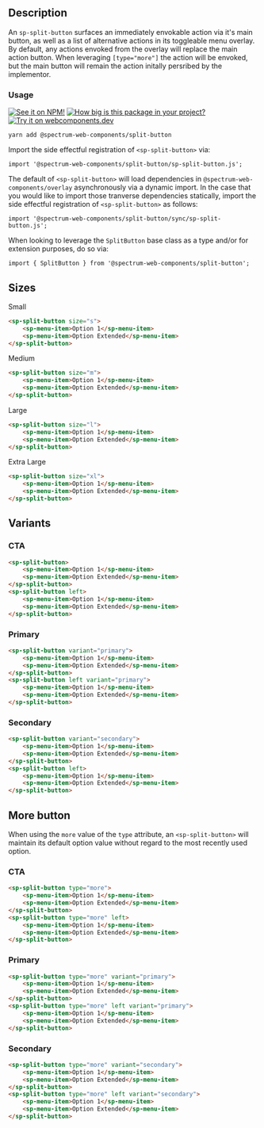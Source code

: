 ## Description

An `sp-split-button` surfaces an immediately envokable action via it's main button, as well as a list of alternative actions in its toggleable menu overlay. By default, any actions envoked from the overlay will replace the main action button. When leveraging `[type="more"]` the action will be envoked, but the main button will remain the action initally persribed by the implementor.

### Usage

[![See it on NPM!](https://img.shields.io/npm/v/@spectrum-web-components/split-button?style=for-the-badge)](https://www.npmjs.com/package/@spectrum-web-components/split-button)
[![How big is this package in your project?](https://img.shields.io/bundlephobia/minzip/@spectrum-web-components/split-button?style=for-the-badge)](https://bundlephobia.com/result?p=@spectrum-web-components/splitbutton)
[![Try it on webcomponents.dev](https://img.shields.io/badge/Try%20it%20on-webcomponents.dev-green?style=for-the-badge)](https://webcomponents.dev/edit/collection/fO75441E1Q5ZlI0e9pgq/wyDxsnwOiGaxibKODm3o/src/index.ts)

```
yarn add @spectrum-web-components/split-button
```

Import the side effectful registration of `<sp-split-button>` via:

```
import '@spectrum-web-components/split-button/sp-split-button.js';
```

The default of `<sp-split-button>` will load dependencies in `@spectrum-web-components/overlay` asynchronously via a dynamic import. In the case that you would like to import those tranverse dependencies statically, import the side effectful registration of `<sp-split-button>` as follows:

```
import '@spectrum-web-components/split-button/sync/sp-split-button.js';
```

When looking to leverage the `SplitButton` base class as a type and/or for extension purposes, do so via:

```
import { SplitButton } from '@spectrum-web-components/split-button';
```

## Sizes

<sp-tabs selected="m" auto label="Size Attribute Options">
<sp-tab value="s">Small</sp-tab>
<sp-tab-panel value="s">

```html
<sp-split-button size="s">
    <sp-menu-item>Option 1</sp-menu-item>
    <sp-menu-item>Option Extended</sp-menu-item>
</sp-split-button>
```

</sp-tab-panel>
<sp-tab value="m">Medium</sp-tab>
<sp-tab-panel value="m">

```html
<sp-split-button size="m">
    <sp-menu-item>Option 1</sp-menu-item>
    <sp-menu-item>Option Extended</sp-menu-item>
</sp-split-button>
```

</sp-tab-panel>
<sp-tab value="l">Large</sp-tab>
<sp-tab-panel value="l">

```html
<sp-split-button size="l">
    <sp-menu-item>Option 1</sp-menu-item>
    <sp-menu-item>Option Extended</sp-menu-item>
</sp-split-button>
```

</sp-tab-panel>
<sp-tab value="xl">Extra Large</sp-tab>
<sp-tab-panel value="xl">

```html
<sp-split-button size="xl">
    <sp-menu-item>Option 1</sp-menu-item>
    <sp-menu-item>Option Extended</sp-menu-item>
</sp-split-button>
```

</sp-tab-panel>
</sp-tabs>

## Variants

### CTA

```html
<sp-split-button>
    <sp-menu-item>Option 1</sp-menu-item>
    <sp-menu-item>Option Extended</sp-menu-item>
</sp-split-button>
<sp-split-button left>
    <sp-menu-item>Option 1</sp-menu-item>
    <sp-menu-item>Option Extended</sp-menu-item>
</sp-split-button>
```

### Primary

```html
<sp-split-button variant="primary">
    <sp-menu-item>Option 1</sp-menu-item>
    <sp-menu-item>Option Extended</sp-menu-item>
</sp-split-button>
<sp-split-button left variant="primary">
    <sp-menu-item>Option 1</sp-menu-item>
    <sp-menu-item>Option Extended</sp-menu-item>
</sp-split-button>
```

### Secondary

```html
<sp-split-button variant="secondary">
    <sp-menu-item>Option 1</sp-menu-item>
    <sp-menu-item>Option Extended</sp-menu-item>
</sp-split-button>
<sp-split-button left>
    <sp-menu-item>Option 1</sp-menu-item>
    <sp-menu-item>Option Extended</sp-menu-item>
</sp-split-button>
```

## More button

When using the `more` value of the `type` attribute, an `<sp-split-button>` will maintain its default option value without regard to the most recently used option.

### CTA

```html
<sp-split-button type="more">
    <sp-menu-item>Option 1</sp-menu-item>
    <sp-menu-item>Option Extended</sp-menu-item>
</sp-split-button>
<sp-split-button type="more" left>
    <sp-menu-item>Option 1</sp-menu-item>
    <sp-menu-item>Option Extended</sp-menu-item>
</sp-split-button>
```

### Primary

```html
<sp-split-button type="more" variant="primary">
    <sp-menu-item>Option 1</sp-menu-item>
    <sp-menu-item>Option Extended</sp-menu-item>
</sp-split-button>
<sp-split-button type="more" left variant="primary">
    <sp-menu-item>Option 1</sp-menu-item>
    <sp-menu-item>Option Extended</sp-menu-item>
</sp-split-button>
```

### Secondary

```html
<sp-split-button type="more" variant="secondary">
    <sp-menu-item>Option 1</sp-menu-item>
    <sp-menu-item>Option Extended</sp-menu-item>
</sp-split-button>
<sp-split-button type="more" left variant="secondary">
    <sp-menu-item>Option 1</sp-menu-item>
    <sp-menu-item>Option Extended</sp-menu-item>
</sp-split-button>
```
